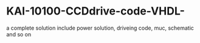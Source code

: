 # KAI-10100-CCDdrive-code-VHDL-
a complete solution include power solution, driveing code, muc, schematic and so on
